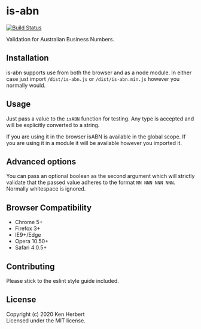 # is-abn
[![Build Status](https://travis-ci.org/thefallofbecause/is-abn.svg?branch=master)](https://travis-ci.org/thefallofbecause/is-abn)

Validation for Australian Business Numbers.

## Installation

is-abn supports use from both the browser and as a node module. In either case just import `/dist/is-abn.js` or `/dist/is-abn.min.js` however you normally would.

## Usage
Just pass a value to the `isABN` function for testing. Any type is accepted and will be explicitly converted to a string.

If you are using it in the browser isABN is available in the global scope. If you are using it in a module it will be available however you imported it.

## Advanced options
You can pass an optional boolean as the second argument which will strictly validate that the passed value adheres to the format `NN NNN NNN NNN`. Normally whitespace is ignored.

## Browser Compatibility
- Chrome 5+
- Firefox 3+
- IE9+/Edge
- Opera 10.50+
- Safari 4.0.5+

## Contributing
Please stick to the eslint style guide included.

## License
Copyright (c) 2020 Ken Herbert  
Licensed under the MIT license.

